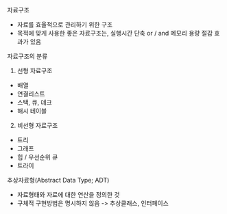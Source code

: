 자료구조
- 자료를 효율적으로 관리하기 위한 구조
- 목적에 맞게 사용한 좋은 자료구조는, 실행시간 단축 or / and 메모리 용량 절감 효과가 있음

자료구조의 분류
1. 선형 자료구조
- 배열
- 연결리스트
- 스택, 큐, 데크
- 해시 테이블

2. 비선형 자료구조
- 트리
- 그래프
- 힙 / 우선순위 큐
- 트라이

추상자료형(Abstract Data Type; ADT)
- 자료형태와 자료에 대한 연산을 정의한 것
- 구체적 구현방법은 명시하지 않음 -> 추상클래스, 인터페이스

